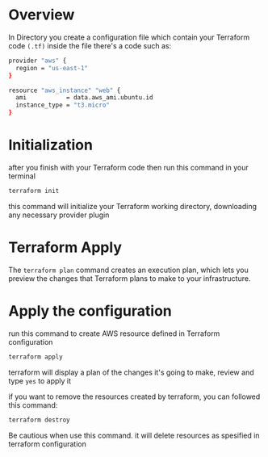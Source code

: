 # Overview
In Directory you create a configuration file which contain your Terraform code ``(.tf)`` inside the file there's a code such as:

```bash
provider "aws" {
  region = "us-east-1"
}

resource "aws_instance" "web" {
  ami           = data.aws_ami.ubuntu.id
  instance_type = "t3.micro"
}
```

# Initialization
after you finish with your Terraform code then run this command in your terminal
```bash
terraform init
```
this command will initialize your Terraform working directory, downloading any necessary provider plugin

# Terraform Apply
The ``terraform plan`` command creates an execution plan, which lets you preview the changes that Terraform plans to make to your infrastructure. 

# Apply the configuration
run this command to create AWS resource defined in Terraform configuration
```bash
terraform apply
```
terraform will display a plan of the changes it's going to make, review and type ``yes`` to apply it

if you want to remove the resources created by terraform, you can followed this command:
```bash
terraform destroy
```
Be cautious when use this command. it will delete resources as spesified in terraform configuration